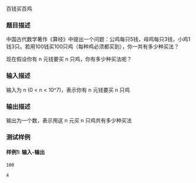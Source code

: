 百钱买百鸡

### 题目描述

中国古代数学著作《算经》中提出一个问题：公鸡每只5钱，母鸡每只3钱，小鸡1钱3只。若用100钱买100只鸡（每种鸡必须都买到），你一共有多少种买法？

现在假设你有 n 元钱要买 n 只鸡，你有多少种买法呢？

### 输入描述

输入为 n (0 < n < 10^7)，表示你有 n 元钱要买 n 只鸡

### 输出描述

输出为一个数，表示用这 n 元买 n 只鸡共有多少种买法

### 测试样例

#### 样例1: 输入-输出

```
100
```

```
4
```

